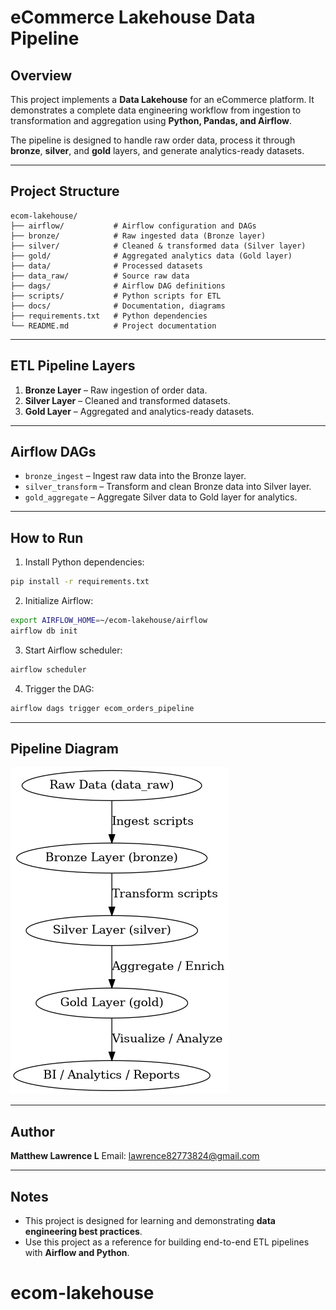 # eCommerce Lakehouse Data Pipeline

## Overview

This project implements a **Data Lakehouse** for an eCommerce platform. It demonstrates a complete data engineering workflow from ingestion to transformation and aggregation using **Python, Pandas, and Airflow**.

The pipeline is designed to handle raw order data, process it through **bronze**, **silver**, and **gold** layers, and generate analytics-ready datasets.

---

## Project Structure

```
ecom-lakehouse/
├── airflow/           # Airflow configuration and DAGs
├── bronze/            # Raw ingested data (Bronze layer)
├── silver/            # Cleaned & transformed data (Silver layer)
├── gold/              # Aggregated analytics data (Gold layer)
├── data/              # Processed datasets
├── data_raw/          # Source raw data
├── dags/              # Airflow DAG definitions
├── scripts/           # Python scripts for ETL
├── docs/              # Documentation, diagrams
├── requirements.txt   # Python dependencies
└── README.md          # Project documentation
```

---

## ETL Pipeline Layers

1. **Bronze Layer** – Raw ingestion of order data.
2. **Silver Layer** – Cleaned and transformed datasets.
3. **Gold Layer** – Aggregated and analytics-ready datasets.

---

## Airflow DAGs

* `bronze_ingest` – Ingest raw data into the Bronze layer.
* `silver_transform` – Transform and clean Bronze data into Silver layer.
* `gold_aggregate` – Aggregate Silver data to Gold layer for analytics.

---

## How to Run

1. Install Python dependencies:

```bash
pip install -r requirements.txt
```

2. Initialize Airflow:

```bash
export AIRFLOW_HOME=~/ecom-lakehouse/airflow
airflow db init
```

3. Start Airflow scheduler:

```bash
airflow scheduler
```

4. Trigger the DAG:

```bash
airflow dags trigger ecom_orders_pipeline
```

---

## Pipeline Diagram

![eCommerce Lakehouse Pipeline](docs/pipeline_diagram.png)

---

## Author

**Matthew Lawrence L**
Email: [lawrence82773824@gmail.com](mailto:lawrence82773824@gmail.com)

---

## Notes

* This project is designed for learning and demonstrating **data engineering best practices**.
* Use this project as a reference for building end-to-end ETL pipelines with **Airflow and Python**.
# ecom-lakehouse
